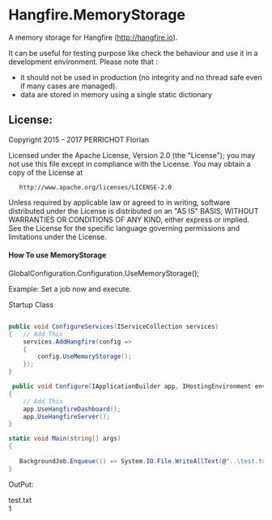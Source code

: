 Hangfire.MemoryStorage
========

A memory storage for Hangfire (http://hangfire.io).

It can be useful for testing purpose like check the behaviour and use it in a development environment.
Please note that :
* it should not be used in production (no integrity and no thread safe even if many cases are managed).
* data are stored in memory using a single static dictionary 


License:
---
Copyright 2015 - 2017 PERRICHOT Florian

   Licensed under the Apache License, Version 2.0 (the "License");
   you may not use this file except in compliance with the License.
   You may obtain a copy of the License at

       http://www.apache.org/licenses/LICENSE-2.0

   Unless required by applicable law or agreed to in writing, software
   distributed under the License is distributed on an "AS IS" BASIS,
   WITHOUT WARRANTIES OR CONDITIONS OF ANY KIND, either express or implied.
   See the License for the specific language governing permissions and
   limitations under the License.

#### How To use MemoryStorage ####

GlobalConfiguration.Configuration.UseMemoryStorage();

Example: Set a job now and execute.

Startup Class

```csharp

public void ConfigureServices(IServiceCollection services)
{   // Add This
    services.AddHangfire(config =>
    {
        config.UseMemoryStorage();
    });
}

 public void Configure(IApplicationBuilder app, IHostingEnvironment env)
{   
    // Add This
    app.UseHangfireDashboard();
    app.UseHangfireServer();
}

```

```csharp
static void Main(string[] args)
{
        
   BackgroundJob.Enqueue(() => System.IO.File.WriteAllText(@"..\test.txt","1"));
}
```


OutPut:

test.txt <br />
1


